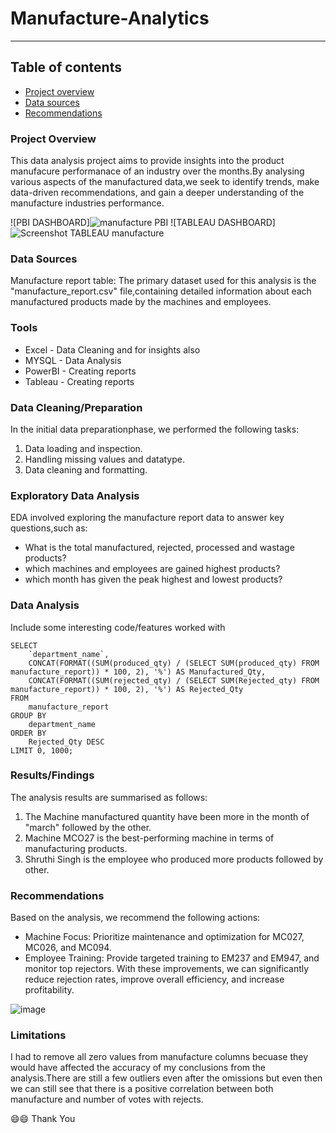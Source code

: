 # Manufacture-Analytics
------

## Table of contents

- [Project overview](#project-overview)
- [Data sources](#Data-sources)
- [Recommendations](#recommendations)

### Project Overview

This data analysis project aims to provide insights into the product manufacure performanace of an industry over the months.By analysing various aspects of the manufactured
data,we seek to identify trends, make data-driven recommendations, and gain a deeper understanding of the manufacture industries performance.

![PBI DASHBOARD]![manufacture PBI](https://github.com/user-attachments/assets/38077f37-b3d1-4eb9-82e1-33677b07db88)
![TABLEAU DASHBOARD]![Screenshot TABLEAU manufacture](https://github.com/user-attachments/assets/5c44bfdf-dd39-4624-b28c-2fac829fca8f)

### Data Sources

Manufacture report table: The primary dataset used for this analysis is the "manufacture_report.csv" file,containing detailed information about each manufactured products made by the machines and employees.

### Tools

- Excel - Data Cleaning and for insights also
- MYSQL - Data Analysis
- PowerBI - Creating reports
- Tableau - Creating reports


### Data Cleaning/Preparation
 
 In the initial data preparationphase, we performed the following tasks:
 1. Data loading and inspection.
 2. Handling missing values and datatype.
 3. Data cleaning and formatting. 

### Exploratory Data Analysis

EDA involved exploring the manufacture report data to answer key questions,such as:

 - What is the total manufactured, rejected, processed and wastage products?
 - which machines and employees are gained highest products?
 - which month has given the peak highest and lowest products?

### Data Analysis

Include some interesting code/features worked with

```
SELECT 
    `department_name`, 
    CONCAT(FORMAT((SUM(produced_qty) / (SELECT SUM(produced_qty) FROM manufacture_report)) * 100, 2), '%') AS Manufactured_Qty, 
    CONCAT(FORMAT((SUM(rejected_qty) / (SELECT SUM(Rejected_qty) FROM manufacture_report)) * 100, 2), '%') AS Rejected_Qty
FROM 
    manufacture_report
GROUP BY 
    department_name
ORDER BY 
    Rejected_Qty DESC 
LIMIT 0, 1000;
```


### Results/Findings

The analysis results are summarised as follows:
1. The Machine manufactured quantity have been more in the month of "march" followed by the other.
2. Machine MCO27 is the best-performing machine in terms of manufacturing products.
3. Shruthi Singh is the employee who produced more products followed by other.

### Recommendations

Based on the analysis, we recommend the following actions:
- Machine Focus: Prioritize maintenance and optimization for MC027, MC026, and MC094. 
- Employee Training: Provide targeted training to EM237 and EM947, and monitor top rejectors.
  With these improvements, we can significantly reduce rejection rates, improve overall efficiency, and increase profitability.
 
![image](https://github.com/user-attachments/assets/4faed1f5-634a-437f-8fcc-130853e90b30)


 ### Limitations

  I had to remove all zero values from manufacture columns becuase they would have affected the accuracy of my conclusions from the analysis.There are still a few outliers even after the omissions but even then we can still see that there is a positive correlation between both manufacture and number of votes with rejects.
  
  😄😄 Thank You 
